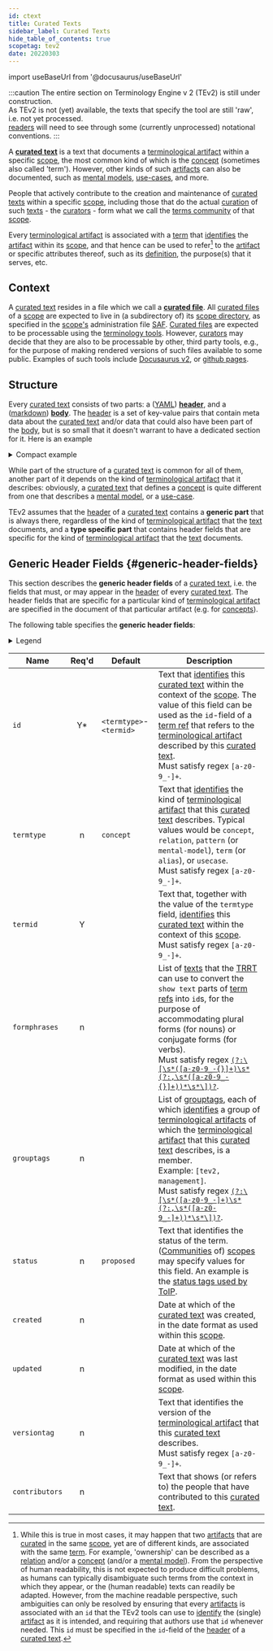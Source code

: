 ```yaml
---
id: ctext
title: Curated Texts
sidebar_label: Curated Texts
hide_table_of_contents: true
scopetag: tev2
date: 20220303
---
```


import useBaseUrl from '@docusaurus/useBaseUrl'

:::caution
The entire section on Terminology Engine v 2 (TEv2) is still under construction.<br/>
As TEv2 is not (yet) available, the texts that specify the tool are still 'raw', i.e. not yet processed.<br/>[readers](@) will need to see through some (currently unprocessed) notational conventions.
:::

A **[curated text](@)** is a text that documents a [terminological artifact](@) within a specific [scope](@), the most common kind of which is the [concept](@) (sometimes also called 'term'). However, other kinds of such [artifacts](terminological-artifact@) can also be documented, such as [mental models](@), [use-cases](@), and more.

People that actively contribute to the creation and maintenance of [curated texts](@) within a specific [scope](@), including those that do the actual [curation](@) of such [texts](curated-text@) - the [curators](@) - form what we call the [terms community](@) of that [scope](@).

Every [terminological artifact](@) is associated with a [term](@) that [identifies](@) the [artifact](terminological-artifact@) within its [scope](@), and that hence can be used to refer[^1] to the [artifact](terminological-artifact@) or specific attributes thereof, such as its [definition](@), the purpose(s) that it serves, etc.

[^1]: While this is true in most cases, it may happen that two [artifacts](terminological-artifact@) that are [curated](@) in the same [scope](@), yet are of different kinds, are associated with the same [term](@). For example, 'ownership' can be described as a [relation](@) and/or a [concept](@) (and/or a [mental model](@)). From the perspective of human readability, this is not expected to produce difficult problems, as humans can typically disambiguate such terms from the context in which they appear, or the (human readable) texts can  readily be adapted. However, from the machine readable perspective, such ambiguities can only be resolved by ensuring that every [artifacts](terminological-artifact@) is associated with an `id` that the TEv2 tools can use to [identify](@) the (single) [artifact](terminological-artifact@) as it is intended, and requiring that authors use that `id` whenever needed. This `id` must be specified in the `id`-field of the [header](@) of a [curated text](@).
## Context

A [curated text](@) resides in a file which we call a **[curated file](@)**. All [curated files](@) of a [scope](@) are expected to live in (a subdirectory of) its [scope directory](@), as specified in the [scope's](@) administration file [SAF](@). [Curated files](@) are expected to be processable using the [terminology tools](tev2-toolbox). However, [curators](@) may decide that they are also to be processable by other, third party tools, e.g., for the purpose of making rendered versions of such files available to some public. Examples of such tools include [Docusaurus v2](https://docusaurus.io/docs), or [github pages](https://pages.github.com/).

## Structure

Every [curated text](@) consists of two parts: a ([YAML](https://yaml.org/spec/1.2.2/)) **[header](@)**, and a ([markdown](https://www.markdownguide.org/basic-syntax/)) **[body](@)**. The [header](@) is a set of key-value pairs that contain meta data about the [curated text](@) and/or data that could also have been part of the [body](@), but is so small that it doesn't warrant to have a dedicated section for it. Here is an example

<details>
  <summary>Compact example</summary>
  <div>

~~~ yaml
---
id: "concept-curated-text"
title: "Curated Texts"
termtype: "concept"
termid: "curated-text"
grouptags: [ tev2, management ]
---

A curated text starts with three dashes `---`.
This indicates the start of its (YAML) header.
Typically, the header consists of a sequence of key-value pairs.
The header is terminated with onother three dashes and a new line.

The body of the curated text starts behind the header block.
It is typically markdown, but other constructs may be inserted
that contribute to the rendering of these texts in a (static) website.
An example of this is [MDX](https://mdxjs.com/).
A discussion on these other constructs is outside the scope of this document.
~~~

  </div>
</details>

While part of the structure of a [curated text](@) is common for all of them, another part of it depends on the kind of [terminological artifact](@) that it describes: obviously, a [curated text](@) that defines a [concept](@) is quite different from one that describes a [mental model](@), or a [use-case](@).

TEv2 assumes that the [header](@) of a [curated text](@) contains a **generic part** that is always there, regardless of the kind of [terminological artifact](@) that the [text](curated-text@) documents, and a **type specific part** that contains header fields that are specific for the kind of [terminological artifact](@) that the [text](curated-text@) documents.

## Generic Header Fields {#generic-header-fields}

This section describes the **generic header fields** of a [curated text](@), i.e. the fields that must, or may appear in the [header](@) of every [curated text](@). The header fields that are specific for a particular kind of [terminological artifact](@) are specified in the document of that particular artifact (e.g. for [concepts](ctext-concept#header)).

The following table specifies the **generic header fields**:

<details>
  <summary>Legend</summary>

1. **`Name`** contains the field name;
2. **`Req'd`** specifies whether (`Y`, or `Y*`) or not (`n`) the field is required to be present as a header field. The `Y*` signifies that currently, the field is required, but that we envisage it to become optional when tooling becomes more mature, and will be able to automatically create the specified default value.
3. **`Default`** If the field is NOT required, this specifies what [TEv2 tools](@) SHOULD assume that the value is. If the field IS required, you must provide it according to the specified value.
4. **`Description`** specifies the meaning of the field, and other things you may need to know, e.g. why it is needed, a required syntax, etc.

</details>

| Name | Req'd | Default | Description |
| ---- | :---: | ------- | ----------- |
| `id`           | Y* | `<termtype>`-`<termid>` | Text that [identifies](@) this [curated text](@) within the context of the [scope](@). The value of this field can be used as the `id`-field of a [term ref](@) that refers to the [terminological artifact](@) described by this [curated text](@).<br/>Must satisfy regex `[a-z0-9_-]+`. |
| `termtype`     | n  | `concept` | Text that [identifies](@) the kind of [terminological artifact](@) that this [curated text](@) describes. Typical values would be `concept`, `relation`, `pattern` (or `mental-model`), `term` (or `alias`), or `usecase`.<br/>Must satisfy regex `[a-z0-9_-]+`. |
| `termid`       | Y  | | Text that, together with the value of the `termtype` field, [identifies](@) this [curated text](@) within the context of this [scope](@).<br/>Must satisfy regex `[a-z0-9_-]+`. |
| `formphrases`  | n  | | List of [texts](formphrase@) that the [TRRT](#trrt) can use to convert the `show text` parts of [term refs](@) into `id`s, for the purpose of accommodating plural forms (for nouns) or conjugate forms (for verbs).<br/>Must satisfy regex [`(?:\[\s*([a-z0-9_-{}]+)\s*(?:,\s*([a-z0-9_-{}]+))*\s*\])?`](https://www.debuggex.com/r/TZe27fzbJskMcjl8). |
| `grouptags`    | n  | | List of [grouptags](@), each of which [identifies](@) a group of [terminological artifacts](@) of which the [terminological artifact](@) that this [curated text](@) describes, is a member.<br/>Example: `[tev2, management]`.<br/>Must satisfy regex [`(?:\[\s*([a-z0-9_-]+)\s*(?:,\s*([a-z0-9_-]+))*\s*\])?`](https://www.debuggex.com/r/a51CXl1NzR3kwihT). |
| `status`       | n  | `proposed` | Text that identifies the status of the term. ([Communities](@) of) [scopes](@) may specify values for this field. An example is the [status tags used by ToIP](https://github.com/trustoverip/concepts-and-terminology-wg/blob/master/docs/status-tags.md). |
| `created`      | n  | | Date at which of the [curated text](@) was created, in the date format as used within this [scope](@). |
| `updated`      | n  | | Date at which of the [curated text](@) was last modified, in the date format as used within this [scope](@). |
| `versiontag`   | n  | | Text that identifies the version of the [terminological artifact](@) that this [curated text](@) describes.<br/>Must satisfy regex `[a-z0-9_-]+`. |
| `contributors` | n  | | Text that shows (or refers to) the people that have contributed to this [curated text](@). |
